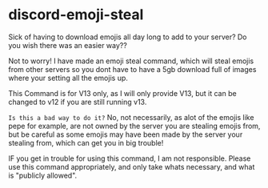 # discord-emoji-steal

Sick of having to download emojis all day long to add to your server? Do you wish there was an easier way?? 

Not to worry! I have made an emoji steal command, which will steal emojis from other servers so you dont have to have a 5gb download full of images where your setting all the emojis up. 

This Command is for V13 only, as I will only provide V13, but it can be changed to v12 if you are still running v13.

`Is this a bad way to do it?`
No, not necessarily, as alot of the emojis like pepe for example, are not owned by the server you are stealing emojis from, but be careful as some emojis may have been made by the server your stealing from, which can get you in big trouble!

IF you get in trouble for using this command, I am not responsible. Please use this command appropriately, and only take whats necessary, and what is "publicly allowed".
